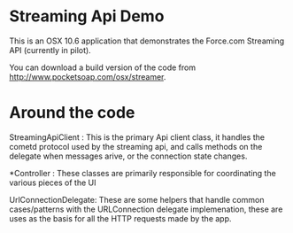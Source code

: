# Streaming Api Demo

This is an OSX 10.6 application that demonstrates the Force.com Streaming API (currently in pilot).

You can download a build version of the code from http://www.pocketsoap.com/osx/streamer.


# Around the code

StreamingApiClient : This is the primary Api client class, it handles the cometd protocol used by the streaming api, and calls methods on the delegate when messages arive, or the connection state changes.

*Controller : These classes are primarily responsible for coordinating the various pieces of the UI

UrlConnectionDelegate: These are some helpers that handle common cases/patterns with the URLConnection delegate implemenation, these are uses as the basis for all the HTTP requests made by the app.

